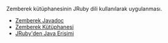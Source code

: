 Zemberek kütüphanesinin JRuby dili kullanılarak uygulanması.

* [Zemberek Javadoc](http://dev.gentoo.org/~serkan/zemberek-javadoc/overview-summary.html)
* [Zemberek Kütüphanesi](http://code.google.com/p/zemberek/downloads/list?can=3&q=&colspec=Filename+Summary+Uploaded+ReleaseDate+Size+DownloadCount)
* [JRuby'den Java Erişimi](https://github.com/jruby/jruby/wiki/CallingJavaFromJRuby)
